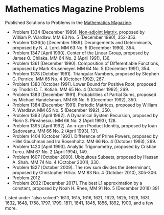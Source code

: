 # Mathematics Magazine Problems

Published Solutions to Problems in the [Mathematics Magazine](https://www.maa.org/press/periodicals/mathematics-magazine).

- Problem 1334 [December 1989]. [Non-adjoint Matrix](https://www.jstor.org/stable/2690916), proposed by William P. Wardlaw. MM 63 No. 5 (December 1990), 352-353.
- Problem 1336(b) [December 1989]. Derangements and Determinants, proposed by N. J. Lord. MM 63 No. 5 (December 1990), 354.
- Problem 1347 [April 1990]. Center of the Linear Group, proposed by James O. Chilaka. MM 64 No. 2 (April 1991), 136.
- Problem 1361 [December 1990]. Composition of Differentiable Functions, proposed by Mark Krusemeyer. MM 64 No. 5 (December 1991), 354.
- Problem 1378 [October 1991]. Triangular Numbers, proposed by Stephen G. Penrice. MM 65 No. 4 (October 1992), 267.
- Problem 1380 [October 1991]. Lower Bound for Positive Root, proposed by Thoddi C. T. Kotiah. MM 65 No. 4 (October 1992), 269.
- Problem 1383 [December 1991]. Probabilities of Partial Sums, proposed by Michael Handelsman. MM 65 No. 5 (December 1992), 350.
- Problem 1384 [December 1991]. Periodic Matrices, proposed by William P. Wardlaw. MM 65 No. 5 (December 1992), 350.
- Problem 1393 [April 1992]. A Dynamical System Recursion, proposed by Florin S. Pîrvǎnescu. MM 66 No. 2 (April 1993), 128.
- Problem 1395 [April 1992]. An n-gon Product Identity, proposed by Ioan Sadoveanu. MM 66 No. 2 (April 1993), 131.
- Problem 1404 [October 1992]. Difference of Prime Powers, proposed by Hillel Gauchman and Ira Rosenholtz. MM 66 No. 4 (October 1993), 269.
- Problem 1420 [April 1993]. Analytic Trigonometry, proposed by Cristian Turcu. MM 67 No. 2 (April 1994), 149.
- Problem 1607 [October 2000]. Ubiquitous Subsets, proposed by Hassan A. Shah. MM 74 No. 4 (October 2001), 330.
- Problem 1827 [October 2009]. The row sum divides the determinant, proposed by Christopher Hilliar. MM 83 No. 4 (October 2010), 305-306.
- Problem 2012
- Problem 2032 [December 2017]. The best L1 approximation by a constant, proposed by Noah H. Rhee, MM 91 No. 5 (December 2018) 391



Listed under “also solved”: 1613, 1615, 1616, 1621, 1623, 1625, 1629, 1631, 1632, 1648, 1758, 1797, 1799, 1811, 1841, 1845, 1856, 1892, 1900, and a few more.
